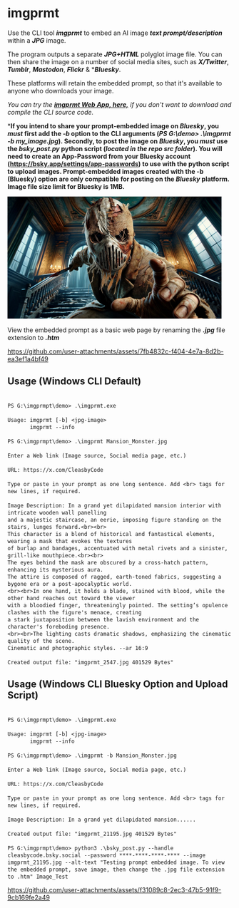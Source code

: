 # imgprmt

Use the CLI tool ***imgprmt*** to embed an AI image ***text prompt/description*** within a ***JPG*** image.  

The program outputs a separate ***JPG+HTML*** polyglot image file. You can then share the image on a number of social media sites, such as ***X/Twitter***, ***Tumblr***, ***Mastodon***, ***Flickr*** & ****Bluesky***.  

These platforms will retain the embedded prompt, so that it's available to anyone who downloads your image.   

*You can try the [***imgprmt Web App, here,***](https://cleasbycode.co.uk/imgprmt/app/) if you don't want to download and compile the CLI source code.*  

***If you intend to share your prompt-embedded image on ***Bluesky***, you ***must*** first add the ***-b*** option to the CLI arguments (*PS G:\demo> .\imgprmt -b my_image.jpg*). Secondly, to post the image on ***Bluesky***, you ***must*** use the ***bsky_post.py*** python script (*located in the repo src folder*). You will need to create an App-Password from your Bluesky account (https://bsky.app/settings/app-passwords) to use with the python script to upload images. Prompt-embedded images created with the -b (Bluesky) option are only compatible for posting on the ***Bluesky*** platform. Image file size limit for Bluesky is 1MB.**

![Demo Image](https://github.com/CleasbyCode/imgprmt/blob/main/demo_image/demo_image4.jpg)  

View the embedded prompt as a basic web page by renaming the ***.jpg*** file extension to ***.htm***  

https://github.com/user-attachments/assets/7fb4832c-f404-4e7a-8d2b-ea3ef1a4bf49

## Usage (Windows CLI Default)

```console

PS G:\imgprmpt\demo> .\imgprmt.exe

Usage: imgprmt [-b] <jpg-image>  
       imgprmt --info

PS G:\imgprmpt\demo> .\imgprmt Mansion_Monster.jpg

Enter a Web link (Image source, Social media page, etc.)

URL: https://x.com/CleasbyCode

Type or paste in your prompt as one long sentence. Add <br> tags for new lines, if required.

Image Description: In a grand yet dilapidated mansion interior with intricate wooden wall panelling
and a majestic staircase, an eerie, imposing figure standing on the stairs, lunges forward.<br><br>
This character is a blend of historical and fantastical elements, wearing a mask that evokes the textures
of burlap and bandages, accentuated with metal rivets and a sinister, grill-like mouthpiece.<br><br>
The eyes behind the mask are obscured by a cross-hatch pattern, enhancing its mysterious aura.
The attire is composed of ragged, earth-toned fabrics, suggesting a bygone era or a post-apocalyptic world.
<br><br>In one hand, it holds a blade, stained with blood, while the other hand reaches out toward the viewer
with a bloodied finger, threateningly pointed. The setting’s opulence clashes with the figure's menace, creating
a stark juxtaposition between the lavish environment and the character's foreboding presence.
<br><br>The lighting casts dramatic shadows, emphasizing the cinematic quality of the scene.
Cinematic and photographic styles. --ar 16:9

Created output file: "imgprmt_2547.jpg 401529 Bytes"

```
## Usage (Windows CLI Bluesky Option and Upload Script)

```console

PS G:\imgprmpt\demo> .\imgprmt.exe

Usage: imgprmt [-b] <jpg-image>  
       imgprmt --info

PS G:\imgprmpt\demo> .\imgprmt -b Mansion_Monster.jpg

Enter a Web link (Image source, Social media page, etc.)

URL: https://x.com/CleasbyCode

Type or paste in your prompt as one long sentence. Add <br> tags for new lines, if required.

Image Description: In a grand yet dilapidated mansion...... 

Created output file: "imgprmt_21195.jpg 401529 Bytes"

PS G:\imgprmpt\demo> python3 .\bsky_post.py --handle cleasbycode.bsky.social --password ****-****-****-**** --image imgprmt_21195.jpg --alt-text "Testing prompt embedded image. To view the embedded prompt, save image, then change the .jpg file extension to .htm" Image_Test

```

https://github.com/user-attachments/assets/f31089c8-2ec3-47b5-91f9-9cb169fe2a49

##
